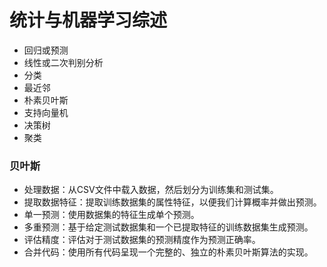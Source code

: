 # 统计与机器学习综述

* 回归或预测
* 线性或二次判别分析
* 分类
* 最近邻
* 朴素贝叶斯
* 支持向量机
* 决策树
* 聚类


### 贝叶斯

* 处理数据：从CSV文件中载入数据，然后划分为训练集和测试集。
* 提取数据特征：提取训练数据集的属性特征，以便我们计算概率并做出预测。
* 单一预测：使用数据集的特征生成单个预测。
* 多重预测：基于给定测试数据集和一个已提取特征的训练数据集生成预测。
* 评估精度：评估对于测试数据集的预测精度作为预测正确率。
* 合并代码：使用所有代码呈现一个完整的、独立的朴素贝叶斯算法的实现。